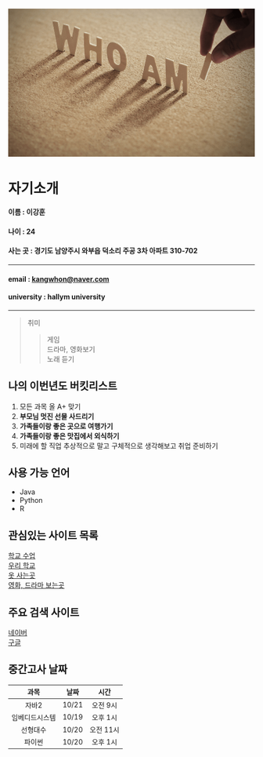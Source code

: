 ![who am i](/자기소개.png)
# 자기소개
#### 이름 : 이강훈

#### 나이 : 24

#### 사는 곳 : 경기도 남양주시 와부읍 덕소리 주공 3차 아파트 310-702
------
#### email : kangwhon@naver.com

#### university : hallym university
-------
> 취미
>> 게임  
>> 드라마, 영화보기  
>> 노래 듣기  

## 나의 이번년도 버킷리스트
1. 모든 과목 올 A+ 맞기  
2. **부모님 멋진 선물 사드리기**    
3. **가족들이랑 좋은 곳으로 여행가기**  
4. **가족들이랑 좋은 맛집에서 외식하기**
5. 미래에 할 직업 추상적으로 말고 구체적으로 생각해보고 취업 준비하기  

## 사용 가능 언어
* Java
* Python
* R

## 관심있는 사이트 목록
[학교 수업][CyberCampus]  
[우리 학교][hallym]  
[옷 사는곳][무신사]  
[영화, 드라마 보는곳][넷플릭스]

## 주요 검색 사이트
[네이버][naver]  
[구글][google]

## 중간고사 날짜

|과목|날짜|시간|
|:---:|---|:---:|
|자바2|10/21|오전 9시|
|임베디드시스템|10/19|오후 1시|
|선형대수|10/20|오전 11시|
|파이썬|10/20|오후 1시|

[CyberCampus]: https://smartlead.hallym.ac.kr
[hallym]: https://www.hallym.ac.kr
[naver]: https://www.naver.com
[google]: http://google.com
[무신사]: https://www.musinsa.com
[넷플릭스]: https://www.netflix.com/kr

